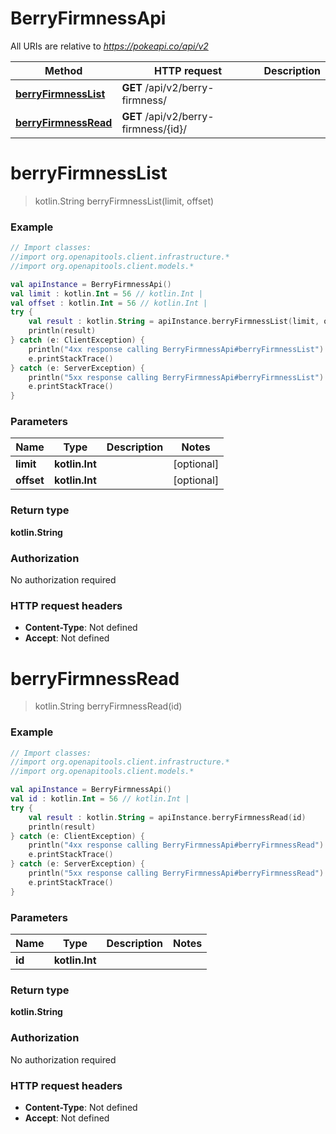 # BerryFirmnessApi

All URIs are relative to *https://pokeapi.co/api/v2*

Method | HTTP request | Description
------------- | ------------- | -------------
[**berryFirmnessList**](BerryFirmnessApi.md#berryFirmnessList) | **GET** /api/v2/berry-firmness/ | 
[**berryFirmnessRead**](BerryFirmnessApi.md#berryFirmnessRead) | **GET** /api/v2/berry-firmness/{id}/ | 


<a name="berryFirmnessList"></a>
# **berryFirmnessList**
> kotlin.String berryFirmnessList(limit, offset)



### Example
```kotlin
// Import classes:
//import org.openapitools.client.infrastructure.*
//import org.openapitools.client.models.*

val apiInstance = BerryFirmnessApi()
val limit : kotlin.Int = 56 // kotlin.Int | 
val offset : kotlin.Int = 56 // kotlin.Int | 
try {
    val result : kotlin.String = apiInstance.berryFirmnessList(limit, offset)
    println(result)
} catch (e: ClientException) {
    println("4xx response calling BerryFirmnessApi#berryFirmnessList")
    e.printStackTrace()
} catch (e: ServerException) {
    println("5xx response calling BerryFirmnessApi#berryFirmnessList")
    e.printStackTrace()
}
```

### Parameters

Name | Type | Description  | Notes
------------- | ------------- | ------------- | -------------
 **limit** | **kotlin.Int**|  | [optional]
 **offset** | **kotlin.Int**|  | [optional]

### Return type

**kotlin.String**

### Authorization

No authorization required

### HTTP request headers

 - **Content-Type**: Not defined
 - **Accept**: Not defined

<a name="berryFirmnessRead"></a>
# **berryFirmnessRead**
> kotlin.String berryFirmnessRead(id)



### Example
```kotlin
// Import classes:
//import org.openapitools.client.infrastructure.*
//import org.openapitools.client.models.*

val apiInstance = BerryFirmnessApi()
val id : kotlin.Int = 56 // kotlin.Int | 
try {
    val result : kotlin.String = apiInstance.berryFirmnessRead(id)
    println(result)
} catch (e: ClientException) {
    println("4xx response calling BerryFirmnessApi#berryFirmnessRead")
    e.printStackTrace()
} catch (e: ServerException) {
    println("5xx response calling BerryFirmnessApi#berryFirmnessRead")
    e.printStackTrace()
}
```

### Parameters

Name | Type | Description  | Notes
------------- | ------------- | ------------- | -------------
 **id** | **kotlin.Int**|  |

### Return type

**kotlin.String**

### Authorization

No authorization required

### HTTP request headers

 - **Content-Type**: Not defined
 - **Accept**: Not defined


